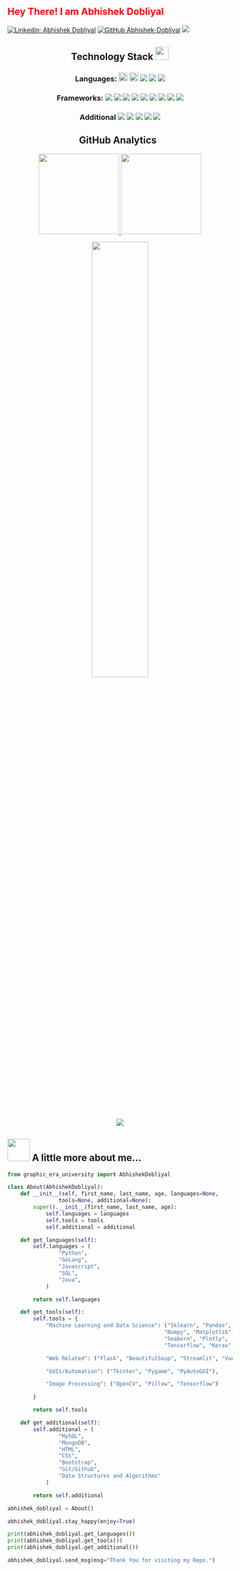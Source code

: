 <h2 style="color: red;"> Hey There! I am Abhishek Dobliyal </h2>

[![Linkedin: Abhishek Dobliyal](https://img.shields.io/badge/-AbhishekDobliyal-blue?style=flat-square&logo=Linkedin&logoColor=white&link=https://www.linkedin.com/in/abhishek-dobliyal-4474061b7/)](https://www.linkedin.com/in/abhishek-dobliyal-4474061b7)
[![GitHub Abhishek-Dobliyal](https://img.shields.io/github/followers/Abhishek-Dobliyal?label=follow&style=social)](https://github.com/Abhishek-Dobliyal)
![](https://komarev.com/ghpvc/?username=Abhishek-Dobliyal&color=blueviolet)

<h2 align="center">Technology Stack <img src="https://media.giphy.com/media/WUlplcMpOCEmTGBtBW/giphy.gif" width="30"></h2>

<h3 align="center"> Languages:
 <img src="https://img.shields.io/badge/python-3776AB.svg?&style=flat-round&logo=python&logoColor=white" height="20"/>
 <img src="https://img.shields.io/badge/Javascript-yellow.svg?&style=flat-round&logo=javascript&logoColor=white" height="20"/>
 <img src="https://img.shields.io/badge/-Java-FFA500?style=flat-round&logo=Java&logoColor=white"/>
 <img src="https://img.shields.io/badge/Go-002366.svg?&style=flat-round&logo=go&logoColor=white"/>
 <img src="https://img.shields.io/badge/SQL-black?style=flat-round&logo=mysql&logoColor=white"/>
</h3>

<h3 align="center">Frameworks:
 <img src="https://img.shields.io/badge/-Bootstrap-8b51e8?style=flat-round&logo=bootstrap&logoColor=white"/>
 <img src="https://img.shields.io/badge/Flask-000000.svg?&style=flat-round&logo=flask&logoColor=white"/>
 <img src="https://img.shields.io/badge/VueJS-seagreen.svg?&style=flat-round&logo=v&logoColor=white"/>
  <img src="https://img.shields.io/badge/SkLearn-4cb582.svg?&style=flat-round&logo=scikit-learn&logoColor=white"/>
  <img src="https://img.shields.io/badge/TensorFlow-d48626.svg?&style=flat-round&logo=tensorflow&logoColor=white"/>
 <img src="https://img.shields.io/badge/Keras-c43d33.svg?&style=flat-round&logo=keras&logoColor=white"/>
  <img src="https://img.shields.io/badge/Streamlit-bd4267.svg?&style=flat-round&logo=streamlit&logoColor=white"/>
  <img src="https://img.shields.io/badge/FastAPI-31784c.svg?&style=flat-round&logo=fastapi&logoColor=white"/>
 <img src="https://img.shields.io/badge/Fiber-31784c.svg?&style=flat-round&logo=fiber&logoColor=white"/>
 </h3>
 
<h3 align="center">Additional
 <img src="https://img.shields.io/badge/-HTML-E34F26?style=flat-round&logo=html5&logoColor=white"/>
 <img src="https://img.shields.io/badge/-CSS-1572B6?style=flat-round&logo=css3"/>
 <img src="https://img.shields.io/badge/MySQL-e8a951?style=flat-round&logo=mysql&logoColor=black"/>
 <img src="https://img.shields.io/badge/Git/Github-8c1b50?style=flat-round&logo=git&logoColor=white"/>
 <img src="https://img.shields.io/badge/MongoDB-d642db?style=flat-round&logo=mongodb&logoColor=white"/>
</h3>

<h2 align="center">GitHub Analytics &nbsp;</h2>
<p align="center">
<a href="https://github.com/Abhishek-Dobliyal">
  <img height="180em" src="https://github-readme-stats-eight-theta.vercel.app/api?username=Abhishek-Dobliyal&show_icons=true&theme=algolia&include_all_commits=true&count_private=true"/>
  <img height="180em" src="https://github-readme-stats-eight-theta.vercel.app/api/top-langs/?username=Abhishek-Dobliyal&layout=compact&langs_count=8&theme=algolia"/>
</a>
</p>

<p align = "center">
<img width="50%" src="https://github-readme-streak-stats.herokuapp.com/?user=Abhishek-Dobliyal&show_icons=true&locale=en&layout=compact&theme=algolia&line_height=0" />
</p> 
<p align = "center">
 <img src="https://activity-graph.herokuapp.com/graph?username=Abhishek-Dobliyal&theme=redical">
</p> 

## <img src="https://media.giphy.com/media/VgCDAzcKvsR6OM0uWg/giphy.gif" width="50"> A little more about me... 

```python
from graphic_era_university import AbhishekDobliyal

class About(AbhishekDobliyal):
    def __init__(self, first_name, last_name, age, languages=None, 
                tools=None, additional=None):
        super().__init__(first_name, last_name, age):
            self.languages = languages
            self.tools = tools
            self.additional = additional

    def get_languages(self):
        self.languages = (
                "Python",
                "GoLang",
                "Javascript",
                "SQL",
                "Java",
            )

        return self.languages

    def get_tools(self):
        self.tools = {
            "Machine Learning and Data Science": ("Sklearn", "Pandas",
                                                 "Numpy", "Matplotlib",
                                                 "Seaborn", "Plotly",
                                                 "Tensorflow", "Keras"),

            "Web Related": ("Flask", "BeautifulSoup", "Streamlit", "VueJS", "FastAPI", "Fiber"),

            "GUIs/Automation": ("Tkinter", "Pygame", "PyAutoGUI"),

            "Image Processing": ("OpenCV", "Pillow", "Tensorflow")

        }

        return self.tools

    def get_additional(self):
        self.additional = (
                "MySQL",
                "MongoDB",
                "HTML",
                "CSS",
                "Bootstrap",
                "Git/Github",
                "Data Structures and Algorithms"
            )

        return self.additional

abhishek_dobliyal = About()

abhishek_dobliyal.stay_happy(enjoy=True)

print(abhishek_dobliyal.get_languages())
print(abhishek_dobliyal.get_tools())
print(abhishek_dobliyal.get_additional())

abhishek_dobliyal.send_msg(msg="Thank You for visiting my Repo.")

```
